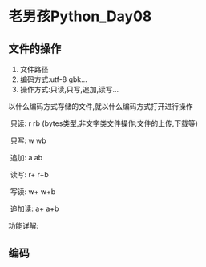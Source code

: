 # 老男孩Python_Day08

## 文件的操作

1. 文件路径
2. 编码方式:utf-8 gbk...
3. 操作方式:只读,只写,追加,读写...

以什么编码方式存储的文件,就以什么编码方式打开进行操作

​	只读:	r 		rb (bytes类型,非文字类文件操作;文件的上传,下载等)

​	只写:	w		wb

​	追加:	a		ab

​	读写:	r+		r+b

​	写读:	w+		w+b

​	追加读:	a+		a+b

功能详解:



## 编码

